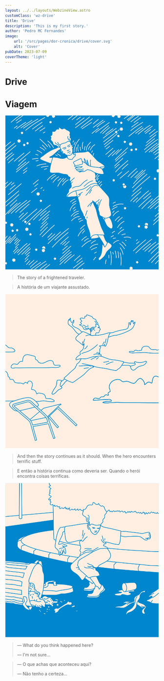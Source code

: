 ```yaml
---
layout: ../../layouts/WebzineView.astro
customClass: 'wz-drive'
title: 'Drive'
description: 'This is my first story.'
author: 'Pedro MC Fernandes'
image:
    url: '/src/pages/dor-cronica/drive/cover.svg'
    alt: 'Cover'
pubDate: 2023-07-09
coverTheme: 'light'
---
```

<div slide="cover">

# Drive

# Viagem

</div><div slide>

![This is an image](./drive/webzi.svg)

> The story of a frightened traveler.

> A história de um viajante assustado.

</div><div slide>

![This is an image](./drive/webzi2.svg)

> And then the story continues as it should. When the hero encounters terrific stuff.

> E então a história continua como deveria ser. Quando o herói encontra coisas terríficas.

</div><div slide>

![This is an image](./drive/webzi3.svg)

> — What do you think happened here?
> 
> — I'm not sure...

> — O que achas que aconteceu aqui?
> 
> — Não tenho a certeza...

</div>